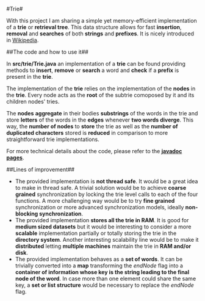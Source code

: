 #Trie#

With this project I am sharing a simple yet memory-efficient implementation of a **trie** or **retrieval tree**. This data structure allows for fast **insertion**, **removal** and **searches** of both **strings** and **prefixes**. It is nicely introduced in [Wikipedia](https://en.wikipedia.org/wiki/Trie).

##The code and how to use it##

In **src/trie/Trie.java** an implementation of a **trie** can be found providing methods to **insert**, **remove** or **search** a word and **check** if a **prefix** is present in the **trie**.

The implementation of the **trie** relies on the implementation of the **nodes** in the **trie**. Every node acts as the **root** of the subtrie comoposed by it and its children nodes' tries.

The **nodes** **aggregate** in their bodies **substrings** of the words in the trie and store **letters** of the words in the **edges** whenever **two words diverge**. This way, the **number of nodes** to **store** the trie as well as the **number of duplicated characters** stored is **reduced** in comparison to more straightforward trie implementations.

For more technical details about the code, please refer to the **[javadoc pages](https://alfonsoalhambra.github.io/Trie)**.

##Lines of improvement##

* The provided implementation is **not thread safe**. It would be a great idea to make in thread safe. A trivial solution would be to achieve **coarse grained** synchronization by locking the trie level calls to each of the four functions. A more challenging way would be to try **fine grained** synchronization or more advanced synchronization models, ideally **non-blocking synchronization**.
* The provided implementation **stores all the trie in RAM**. It is good for **medium sized datasets** but it would be interesting to consider a more **scalable** implementation partially or totally storing the trie in the **directory system**. Another interesting scalability line would be to make it **distributed** letting **multiple machines** maintain the trie in **RAM and/or disk**.
* The provided implementation behaves as a **set of words**. It can be trivially converted into a **map** transforming the *endNode* flag into a **container of information whose key is the string leading to the final node of the word**. In case more than one element could share the same key, a **set or list structure** would be necessary to replace the *endNode* flag.
